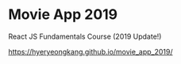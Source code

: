 # Movie App 2019
React JS Fundamentals Course (2019 Update!)

https://hyeryeongkang.github.io/movie_app_2019/